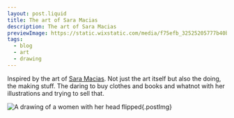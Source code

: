 ```yaml
---
layout: post.liquid
title: The art of Sara Macias
description: The art of Sara Macias
previewImage: https://static.wixstatic.com/media/f75efb_32525205777b40bf8809a2537a6f0de5~mv2.jpg/v1/fit/w_1661,h_587,q_90/f75efb_32525205777b40bf8809a2537a6f0de5~mv2.jpg
tags:
  - blog
  - art
  - drawing
---
```


Inspired by the art of [Sara Macias](https://www.saramacias.com/home).
Not just the art itself but also the doing, the making stuff. The daring
to buy clothes and books and whatnot with her illustrations and trying to sell that.

![A drawing of a women with her head flipped](https://static.wixstatic.com/media/f75efb_32525205777b40bf8809a2537a6f0de5~mv2.jpg/v1/fit/w_1661,h_587,q_90/f75efb_32525205777b40bf8809a2537a6f0de5~mv2.jpg){.postImg}
